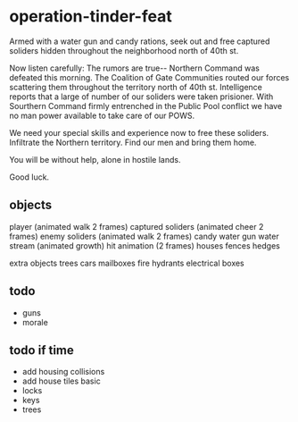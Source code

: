 operation-tinder-feat
=====================

Armed with a water gun and candy rations, seek out and free captured soliders hidden throughout the neighborhood north of 40th st.

Now listen carefully:
The rumors are true--
Northern Command was defeated this morning.  The Coalition of Gate Communities routed our forces scattering them throughout the
territory north of 40th st.  Intelligence reports that a large of number of our soliders were taken prisioner.  With Sourthern Command
firmly entrenched in the Public Pool conflict we have no man power available to take care of our POWS.  

We need your special skills and experience now to free these soliders.  Infiltrate the Northern territory.  Find our men and bring them home.

You will be without help, alone in hostile lands.

Good luck.

objects
-------
player (animated walk 2 frames)
captured soliders (animated cheer 2 frames)
enemy soliders (animated walk 2 frames)
candy
water gun
water stream (animated growth)
hit animation (2 frames)
houses
fences
hedges

extra objects
trees
cars
mailboxes
fire hydrants
electrical boxes

todo
----
* guns
* morale

todo if time
-----
* add housing collisions
* add house tiles basic
* locks
* keys
* trees

